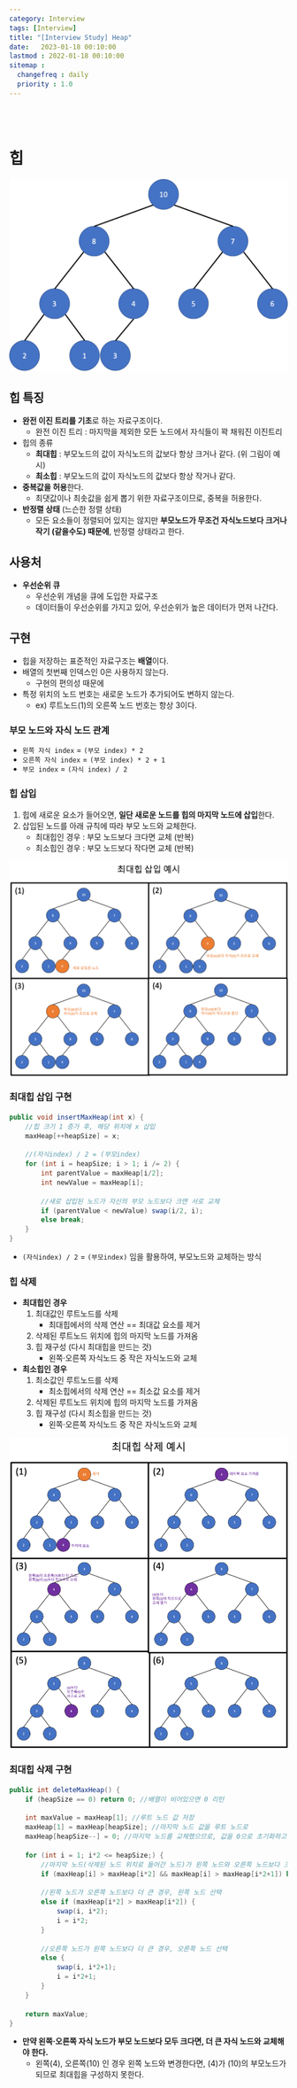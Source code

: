 ```yaml
---
category: Interview
tags: [Interview]
title: "[Interview Study] Heap"
date:   2023-01-18 00:10:00 
lastmod : 2022-01-18 00:10:00
sitemap :
  changefreq : daily
  priority : 1.0
---
```


<br/><br/>

# 힙

![Untitled](/assets/img/2023-01-18-Interview_Heap/Untitled.png)

## 힙 특징

- **완전 이진 트리를 기초**로 하는 자료구조이다.
    - 완전 이진 트리 : 마지막을 제외한 모든 노드에서 자식들이 꽉 채워진 이진트리
- 힙의 종류
    - **최대힙** : 부모노드의 값이 자식노드의 값보다 항상 크거나 같다. (위 그림이 예시)
    - **최소힙** : 부모노드의 값이 자식노드의 값보다 항상 작거나 같다.
- **중복값을 허용**한다.
    - 최댓값이나 최솟값을 쉽게 뽑기 위한 자료구조이므로, 중복을 허용한다.
- **반정렬 상태** (느슨한 정렬 상태)
    - 모든 요소들이 정렬되어 있지는 않지만 **부모노드가 무조건 자식노드보다 크거나 작기 (같을수도) 때문에**, 반정렬 상태라고 한다.

## 사용처

- **우선순위 큐**
    - 우선순위 개념을 큐에 도입한 자료구조
    - 데이터들이 우선순위를 가지고 있어, 우선순위가 높은 데이터가 먼저 나간다.

## 구현

- 힙을 저장하는 표준적인 자료구조는 **배열**이다.
- 배열의 첫번째 인덱스인 0은 사용하지 않는다.
    - 구현의 편의성 때문에
- 특정 위치의 노드 번호는 새로운 노드가 추가되어도 변하지 않는다.
    - ex) 루트노드(1)의 오른쪽 노드 번호는 항상 3이다.

### 부모 노드와 자식 노드 관계

- `왼쪽 자식 index` = `(부모 index) * 2`
- `오른쪽 자식 index` = `(부모 index) * 2 + 1`
- `부모 index` = `(자식 index) / 2`

### 힙 삽입

1. 힙에 새로운 요소가 들어오면, **일단 새로운 노드를 힙의 마지막 노드에 삽입**한다.
2. 삽입된 노드를 아래 규칙에 따라 부모 노드와 교체한다.
    - 최대힙인 경우 : 부모 노드보다 크다면 교체 (반복)
    - 최소힙인 경우 : 부모 노드보다 작다면 교체 (반복)

![Untitled](/assets/img/2023-01-18-Interview_Heap/Untitled%201.png)

### 최대힙 삽입 구현

```java
public void insertMaxHeap(int x) {
	//힙 크기 1 증가 후, 해당 위치에 x 삽입
	maxHeap[++heapSize] = x;

	//(자식index) / 2 = (부모index)
	for (int i = heapSize; i > 1; i /= 2) {
		int parentValue = maxHeap[i/2];
		int newValue = maxHeap[i];

		//새로 삽입된 노드가 자신의 부모 노드보다 크면 서로 교체
		if (parentValue < newValue) swap(i/2, i);
		else break;
	}
}
```

- `(자식index) / 2` = `(부모index)` 임을 활용하여, 부모노드와 교체하는 방식

### 힙 삭제

- **최대힙인 경우**
    1. 최대값인 루트노드를 삭제
        - 최대힙에서의 삭제 연산 == 최대값 요소를 제거
    2. 삭제된 루트노드 위치에 힙의 마지막 노드를 가져옴
    3. 힙 재구성 (다시 최대힙을 만드는 것)
        - 왼쪽·오른쪽 자식노드 중 작은 자식노드와 교체
- **최소힙인 경우**
    1. 최소값인 루트노드를 삭제
        - 최소힙에서의 삭제 연산 == 최소값 요소를 제거
    2. 삭제된 루트노드 위치에 힙의 마지막 노드를 가져옴
    3. 힙 재구성 (다시 최소힙을 만드는 것)
        - 왼쪽·오른쪽 자식노드 중 작은 자식노드와 교체

![Untitled](/assets/img/2023-01-18-Interview_Heap/Untitled%202.png)

### 최대힙 삭제 구현

```java
public int deleteMaxHeap() {
	if (heapSize == 0) return 0; //배열이 비어있으면 0 리턴
	
	int maxValue = maxHeap[1]; //루트 노드 값 저장
	maxHeap[1] = maxHeap[heapSize]; //마지막 노드 값을 루트 노드로
	maxHeap[heapSize--] = 0; //마지막 노드를 교체했으므로, 값을 0으로 초기화하고 heapSize를 1 감소
	
	for (int i = 1; i*2 <= heapSize;) {
		//마지막 노드(삭제된 노드 위치로 들어간 노드)가 왼쪽 노드와 오른쪽 노드보다 크면 종료
		if (maxHeap[i] > maxHeap[i*2] && maxHeap[i] > maxHeap[i*2+1]) break;

		//왼쪽 노드가 오른쪽 노드보다 더 큰 경우, 왼쪽 노드 선택
		else if (maxHeap[i*2] > maxHeap[i*2]) {
			swap(i, i*2);
			i = i*2;
		}

		//오른쪽 노드가 왼쪽 노드보다 더 큰 경우, 오른쪽 노드 선택
		else {
			swap(i, i*2+1);
			i = i*2+1;
		}
	}

	return maxValue;
}
```

- **만약 왼쪽·오른쪽 자식 노드가 부모 노드보다 모두 크다면, 더 큰 자식 노드와 교체해야 한다.**
  - 왼쪽(4), 오른쪽(10) 인 경우 왼쪽 노드와 변경한다면, (4)가 (10)의 부모노드가 되므로 최대힙을 구성하지 못한다.
